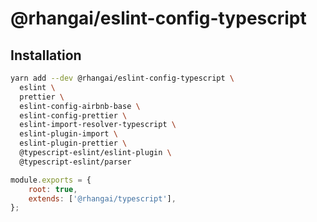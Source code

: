 # @rhangai/eslint-config-typescript

## Installation

```sh
yarn add --dev @rhangai/eslint-config-typescript \
  eslint \
  prettier \
  eslint-config-airbnb-base \
  eslint-config-prettier \
  eslint-import-resolver-typescript \
  eslint-plugin-import \
  eslint-plugin-prettier \
  @typescript-eslint/eslint-plugin \
  @typescript-eslint/parser
```

```js
module.exports = {
	root: true,
	extends: ['@rhangai/typescript'],
};
```
